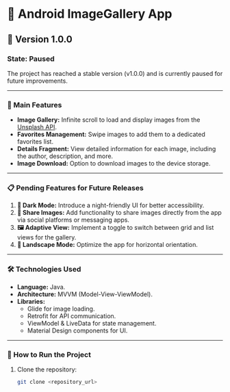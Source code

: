 # 📸 **Android ImageGallery App**

## 🌟 **Version 1.0.0**
### **State: Paused**
The project has reached a stable version (v1.0.0) and is currently paused for future improvements.

---

### **🚀 Main Features**
- **Image Gallery:** Infinite scroll to load and display images from the [Unsplash API](https://unsplash.com/).
- **Favorites Management:** Swipe images to add them to a dedicated favorites list.
- **Details Fragment:** View detailed information for each image, including the author, description, and more.
- **Image Download:** Option to download images to the device storage.

---

### **📋 Pending Features for Future Releases**
1. **🌙 Dark Mode:** Introduce a night-friendly UI for better accessibility.
2. **🔗 Share Images:** Add functionality to share images directly from the app via social platforms or messaging apps.
3. **🖼️ Adaptive View:** Implement a toggle to switch between grid and list views for the gallery.
4. **📱 Landscape Mode:** Optimize the app for horizontal orientation.

---

### **🛠️ Technologies Used**
- **Language:** Java.
- **Architecture:** MVVM (Model-View-ViewModel).
- **Libraries:**
  - Glide for image loading.
  - Retrofit for API communication.
  - ViewModel & LiveData for state management.
  - Material Design components for UI.

---

### **📂 How to Run the Project**
1. Clone the repository:
   ```bash
   git clone <repository_url>
